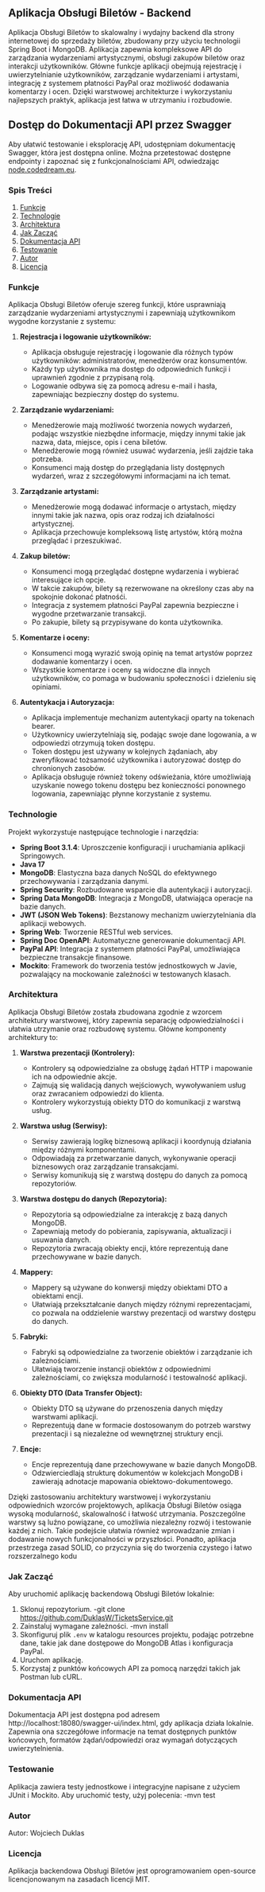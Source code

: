 ## Aplikacja Obsługi Biletów - Backend

Aplikacja Obsługi Biletów to skalowalny i wydajny backend dla strony internetowej do sprzedaży biletów, zbudowany przy użyciu technologii Spring Boot i MongoDB. Aplikacja zapewnia kompleksowe API do zarządzania wydarzeniami artystycznymi, obsługi zakupów biletów oraz interakcji użytkowników.
Główne funkcje aplikacji obejmują rejestrację i uwierzytelnianie użytkowników, zarządzanie wydarzeniami i artystami, integrację z systemem płatności PayPal oraz możliwość dodawania komentarzy i ocen. Dzięki warstwowej architekturze i wykorzystaniu najlepszych praktyk, aplikacja jest łatwa w utrzymaniu i rozbudowie.

## Dostęp do Dokumentacji API przez Swagger

Aby ułatwić testowanie i eksplorację API, udostępniam dokumentację Swagger, która jest dostępna online. Można przetestować dostępne endpointy i zapoznać się z funkcjonalnościami API, odwiedzając [node.codedream.eu](https://node.codedream.eu:18080/swagger-ui/index.html).

### Spis Treści
1. [Funkcje](#funkcje)
2. [Technologie](#technologie)
3. [Architektura](#architektura)
4. [Jak Zacząć](#jak-zacząć)
5. [Dokumentacja API](#dokumentacja-api)
6. [Testowanie](#testowanie)
7. [Autor](#autor)
8. [Licencja](#licencja)

### Funkcje

Aplikacja Obsługi Biletów oferuje szereg funkcji, które usprawniają zarządzanie wydarzeniami artystycznymi i zapewniają użytkownikom wygodne korzystanie z systemu:

1. **Rejestracja i logowanie użytkowników:**
   - Aplikacja obsługuje rejestrację i logowanie dla różnych typów użytkowników: administratorów, menedżerów oraz konsumentów.
   - Każdy typ użytkownika ma dostęp do odpowiednich funkcji i uprawnień zgodnie z przypisaną rolą.
   - Logowanie odbywa się za pomocą adresu e-mail i hasła, zapewniając bezpieczny dostęp do systemu.

2. **Zarządzanie wydarzeniami:**
   - Menedżerowie mają możliwość tworzenia nowych wydarzeń, podając wszystkie niezbędne informacje, między innymi takie jak nazwa, data, miejsce, opis i cena biletów.
   - Menedżerowie mogą również usuwać wydarzenia, jeśli zajdzie taka potrzeba.
   - Konsumenci mają dostęp do przeglądania listy dostępnych wydarzeń, wraz z szczegółowymi informacjami na ich temat.

3. **Zarządzanie artystami:**
   - Menedżerowie mogą dodawać informacje o artystach, między innymi takie jak nazwa, opis oraz rodzaj ich działalności artystycznej.
   - Aplikacja przechowuje kompleksową listę artystów, którą można przeglądać i przeszukiwać.

4. **Zakup biletów:**
   - Konsumenci mogą przeglądać dostępne wydarzenia i wybierać interesujące ich opcje.
   - W takcie zakupów, bilety są rezerwowane na określony czas aby na spokojnie dokonać płatnośći.
   - Integracja z systemem płatności PayPal zapewnia bezpieczne i wygodne przetwarzanie transakcji.
   - Po zakupie, bilety są przypisywane do konta użytkownika.

5. **Komentarze i oceny:**
   - Konsumenci mogą wyrazić swoją opinię na temat artystów poprzez dodawanie komentarzy i ocen.
   - Wszystkie komentarze i oceny są widoczne dla innych użytkowników, co pomaga w budowaniu społeczności i dzieleniu się opiniami.

6. **Autentykacja i Autoryzacja:**
   - Aplikacja implementuje mechanizm autentykacji oparty na tokenach bearer.
   - Użytkownicy uwierzytelniają się, podając swoje dane logowania, a w odpowiedzi otrzymują token dostępu.
   - Token dostępu jest używany w kolejnych żądaniach, aby zweryfikować tożsamość użytkownika i autoryzować dostęp do chronionych zasobów.
   - Aplikacja obsługuje również tokeny odświeżania, które umożliwiają uzyskanie nowego tokenu dostępu bez konieczności ponownego logowania, zapewniając płynne korzystanie z systemu.

### Technologie
Projekt wykorzystuje następujące technologie i narzędzia:
   - **Spring Boot 3.1.4**: Uproszczenie konfiguracji i uruchamiania aplikacji Springowych.
   - **Java 17**
   - **MongoDB**: Elastyczna baza danych NoSQL do efektywnego przechowywania i zarządzania danymi.
   - **Spring Security**: Rozbudowane wsparcie dla autentykacji i autoryzacji.
   - **Spring Data MongoDB**: Integracja z MongoDB, ułatwiająca operacje na bazie danych.
   - **JWT (JSON Web Tokens)**: Bezstanowy mechanizm uwierzytelniania dla aplikacji webowych.
   - **Spring Web**: Tworzenie RESTful web services.
   - **Spring Doc OpenAPI**: Automatyczne generowanie dokumentacji API.
   - **PayPal API**: Integracja z systemem płatności PayPal, umożliwiająca bezpieczne transakcje finansowe.
   - **Mockito**: Framework do tworzenia testów jednostkowych w Javie, pozwalający na mockowanie zależności w testowanych klasach.

### Architektura

Aplikacja Obsługi Biletów została zbudowana zgodnie z wzorcem architektury warstwowej, który zapewnia separację odpowiedzialności i ułatwia utrzymanie oraz rozbudowę systemu. Główne komponenty architektury to:

1. **Warstwa prezentacji (Kontrolery):**
   - Kontrolery są odpowiedzialne za obsługę żądań HTTP i mapowanie ich na odpowiednie akcje.
   - Zajmują się walidacją danych wejściowych, wywoływaniem usług oraz zwracaniem odpowiedzi do klienta.
   - Kontrolery wykorzystują obiekty DTO do komunikacji z warstwą usług.

2. **Warstwa usług (Serwisy):**
   - Serwisy zawierają logikę biznesową aplikacji i koordynują działania między różnymi komponentami.
   - Odpowiadają za przetwarzanie danych, wykonywanie operacji biznesowych oraz zarządzanie transakcjami.
   - Serwisy komunikują się z warstwą dostępu do danych za pomocą repozytoriów.

3. **Warstwa dostępu do danych (Repozytoria):**
   - Repozytoria są odpowiedzialne za interakcję z bazą danych MongoDB.
   - Zapewniają metody do pobierania, zapisywania, aktualizacji i usuwania danych.
   - Repozytoria zwracają obiekty encji, które reprezentują dane przechowywane w bazie danych.

4. **Mappery:**
   - Mappery są używane do konwersji między obiektami DTO a obiektami encji.
   - Ułatwiają przekształcanie danych między różnymi reprezentacjami, co pozwala na oddzielenie warstwy prezentacji od warstwy dostępu do danych.

5. **Fabryki:**
   - Fabryki są odpowiedzialne za tworzenie obiektów i zarządzanie ich zależnościami.
   - Ułatwiają tworzenie instancji obiektów z odpowiednimi zależnościami, co zwiększa modularność i testowalność aplikacji.

6. **Obiekty DTO (Data Transfer Object):**
   - Obiekty DTO są używane do przenoszenia danych między warstwami aplikacji.
   - Reprezentują dane w formacie dostosowanym do potrzeb warstwy prezentacji i są niezależne od wewnętrznej struktury encji.

7. **Encje:**
   - Encje reprezentują dane przechowywane w bazie danych MongoDB.
   - Odzwierciedlają strukturę dokumentów w kolekcjach MongoDB i zawierają adnotacje mapowania obiektowo-dokumentowego.

Dzięki zastosowaniu architektury warstwowej i wykorzystaniu odpowiednich wzorców projektowych, aplikacja Obsługi Biletów osiąga wysoką modularność, skalowalność i łatwość utrzymania. Poszczególne warstwy są luźno powiązane, co umożliwia niezależny rozwój i testowanie każdej z nich. Takie podejście ułatwia również wprowadzanie zmian i dodawanie nowych funkcjonalności w przyszłości.
Ponadto, aplikacja przestrzega zasad SOLID, co przyczynia się do tworzenia czystego i łatwo rozszerzalnego kodu

### Jak Zacząć

Aby uruchomić aplikację backendową Obsługi Biletów lokalnie:
1. Sklonuj repozytorium.
   -git clone https://github.com/DuklasW/TicketsService.git
2. Zainstaluj wymagane zależności.
   -mvn install
4. Skonfiguruj plik `.env` w katalogu resources projektu, podając potrzebne dane, takie jak dane dostępowe do MongoDB Atlas i konfiguracja PayPal.
5. Uruchom aplikację.
6. Korzystaj z punktów końcowych API za pomocą narzędzi takich jak Postman lub cURL.

### Dokumentacja API

Dokumentacja API jest dostępna pod adresem http://localhost:18080/swagger-ui/index.html, gdy aplikacja działa lokalnie. Zapewnia ona szczegółowe informacje na temat dostępnych punktów końcowych, formatów żądań/odpowiedzi oraz wymagań dotyczących uwierzytelnienia.

### Testowanie

Aplikacja zawiera testy jednostkowe i integracyjne napisane z użyciem JUnit i Mockito. Aby uruchomić testy, użyj polecenia:
	-mvn test

### Autor
Autor: Wojciech Duklas

### Licencja

Aplikacja backendowa Obsługi Biletów jest oprogramowaniem open-source licencjonowanym na zasadach licencji MIT.
